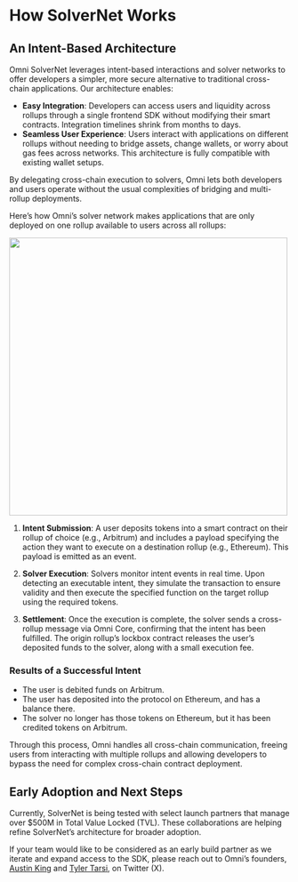 # How SolverNet Works

## An Intent-Based Architecture

Omni SolverNet leverages intent-based interactions and solver networks to offer developers a simpler, more secure alternative to traditional cross-chain applications. Our architecture enables:

- **Easy Integration**: Developers can access users and liquidity across rollups through a single frontend SDK without modifying their smart contracts. Integration timelines shrink from months to days.
- **Seamless User Experience**: Users interact with applications on different rollups without needing to bridge assets, change wallets, or worry about gas fees across networks. This architecture is fully compatible with existing wallet setups.

By delegating cross-chain execution to solvers, Omni lets both developers and users operate without the usual complexities of bridging and multi-rollup deployments.

Here’s how Omni’s solver network makes applications that are only deployed on one rollup available to users across all rollups:

<img src="/img/solver_model.jpg" width="500px"/>

1. **Intent Submission**: A user deposits tokens into a smart contract on their rollup of choice (e.g., Arbitrum) and includes a payload specifying the action they want to execute on a destination rollup (e.g., Ethereum). This payload is emitted as an event.

2. **Solver Execution**: Solvers monitor intent events in real time. Upon detecting an executable intent, they simulate the transaction to ensure validity and then execute the specified function on the target rollup using the required tokens.

3. **Settlement**: Once the execution is complete, the solver sends a cross-rollup message via Omni Core, confirming that the intent has been fulfilled. The origin rollup’s lockbox contract releases the user’s deposited funds to the solver, along with a small execution fee.


### Results of a Successful Intent

- The user is debited funds on Arbitrum.
- The user has deposited into the protocol on Ethereum, and has a balance there.
- The solver no longer has those tokens on Ethereum, but it has been credited tokens on Arbitrum.

Through this process, Omni handles all cross-chain communication, freeing users from interacting with multiple rollups and allowing developers to bypass the need for complex cross-chain contract deployment.

## Early Adoption and Next Steps

Currently, SolverNet is being tested with select launch partners that manage over $500M in Total Value Locked (TVL). These collaborations are helping refine SolverNet’s architecture for broader adoption.

 If your team would like to be considered as an early build partner as we iterate and expand access to the SDK, please reach out to Omni’s founders, [Austin King](https://x.com/0xASK) and [Tyler Tarsi](https://x.com/ttarsi_), on Twitter (X).
